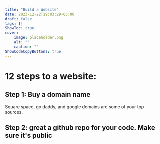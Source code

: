 ```yaml
---
title: "Build a Website"
date: 2023-12-22T19:03:29-05:00
draft: false
tags: []
ShowToc: true
cover:
    image: placeholder.png
    alt: ""
    caption: ""
ShowCodeCopyButtons: true
---
```




# 12 steps to a website:

## Step 1: Buy a domain name
Square space, go daddy, and google domains are some of your top sources.

## Step 2: great a github repo for your code. Make sure it's public

